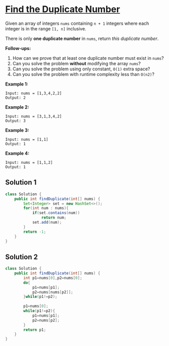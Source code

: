 # [Find the Duplicate Number](https://leetcode.com/problems/find-the-duplicate-number/)

Given an array of integers `nums` containing `n + 1` integers where each integer is in the range `[1, n]` inclusive.

There is only **one duplicate number** in `nums`, return *this duplicate number*.

**Follow-ups:**

1. How can we prove that at least one duplicate number must exist in `nums`? 
2. Can you solve the problem **without** modifying the array `nums`?
3. Can you solve the problem using only constant, `O(1)` extra space?
4. Can you solve the problem with runtime complexity less than `O(n2)`?

 

**Example 1:**

```
Input: nums = [1,3,4,2,2]
Output: 2
```

**Example 2:**

```
Input: nums = [3,1,3,4,2]
Output: 3
```

**Example 3:**

```
Input: nums = [1,1]
Output: 1
```

**Example 4:**

```
Input: nums = [1,1,2]
Output: 1
```

## Solution 1

```java
class Solution {
    public int findDuplicate(int[] nums) {
        Set<Integer> set = new HashSet<>();
        for(int num : nums){
            if(set.contains(num))
                return num;
            set.add(num);
        }
        return -1;
    }
}
```

## Solution 2

```java
class Solution {
    public int findDuplicate(int[] nums) {
        int p1=nums[0],p2=nums[0];
        do{
            p1=nums[p1];
            p2=nums[nums[p2]];
        }while(p1!=p2);
        
        p1=nums[0];
        while(p1!=p2){
            p1=nums[p1];
            p2=nums[p2];
        }
        return p1;
    }
}
```

